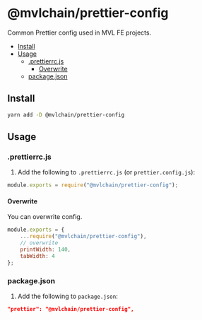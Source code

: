 # @mvlchain/prettier-config

Common Prettier config used in MVL FE projects.

- [Install](#install)
- [Usage](#usage)
  - [.prettierrc.js](#prettierrcjs)
    - [Overwrite](#overwrite)
  - [package.json](#packagejson)

## Install

```bash
yarn add -D @mvlchain/prettier-config
```

## Usage

### .prettierrc.js

1. Add the following to `.prettierrc.js` (or `prettier.config.js`):

```js
module.exports = require("@mvlchain/prettier-config");
```

#### Overwrite

You can overwrite config.

```js
module.exports = {
    ...require("@mvlchain/prettier-config"),
    // overwrite
    printWidth: 140,
    tabWidth: 4
};
```

### package.json

1. Add the following to `package.json`:

```json
"prettier": "@mvlchain/prettier-config",
```